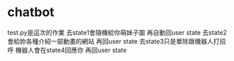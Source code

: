 # chatbot
test.py是這次的作業
去state1會隨機給你萌妹子圖 再自動回user state
去state2會給妳各種介紹一部動畫的網站 再回user state
去state3只是單除跟機器人打招呼 機器人會在state4回應你 再回user state
